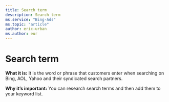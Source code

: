 ```yaml
---
title: Search term
description: Search term
ms.service: "Bing-Ads"
ms.topic: "article"
author: eric-urban
ms.author: eur
---
```


# Search term

**What it is:**     It is the word or phrase that customers enter when searching on Bing, AOL, Yahoo and their syndicated search partners.

**Why it’s important:**     You can research search terms and then add them to your keyword list.


